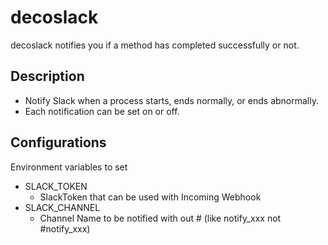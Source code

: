 # decoslack

decoslack notifies you if a method has completed successfully or not.

## Description

- Notify Slack when a process starts, ends normally, or ends abnormally.
- Each notification can be set on or off.

## Configurations
Environment variables to set
- SLACK_TOKEN
  - SlackToken that can be used with Incoming Webhook
- SLACK_CHANNEL
  - Channel Name to be notified with out # (like notify_xxx not #notify_xxx)